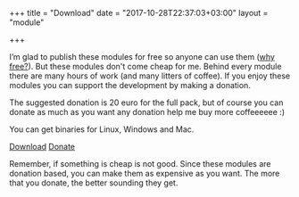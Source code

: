 +++
title = "Download"
date = "2017-10-28T22:37:03+03:00"
layout = "module"

+++


I’m glad to publish these modules for free so anyone can use them ([why free?](/about)). But these modules don't come cheap for me. Behind every module there are many hours of work (and many litters of coffee). If you enjoy these modules you can support the development by making a donation.

The suggested donation is 20 euro for the full pack, but of course you can donate as much as you want any donation help me buy more coffeeeeee :)

You can get binaries for Linux, Windows and Mac.

<a href="https://github.com/modlfo/VultModules/releases" class="btn btn-info" role="button">Download</a>
<a href="https://www.paypal.com/cgi-bin/webscr?cmd=_s-xclick&hosted_button_id=RRMY2QPYEZT2S" class="btn btn-info" role="button">Donate</a>

Remember, if something is cheap is not good. Since these modules are donation based, you can make them as expensive as you want. The more that you donate, the better sounding they get.